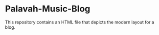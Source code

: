# Palavah-Music-Blog
This repository contains an HTML file that depicts the modern layout for a blog. 
